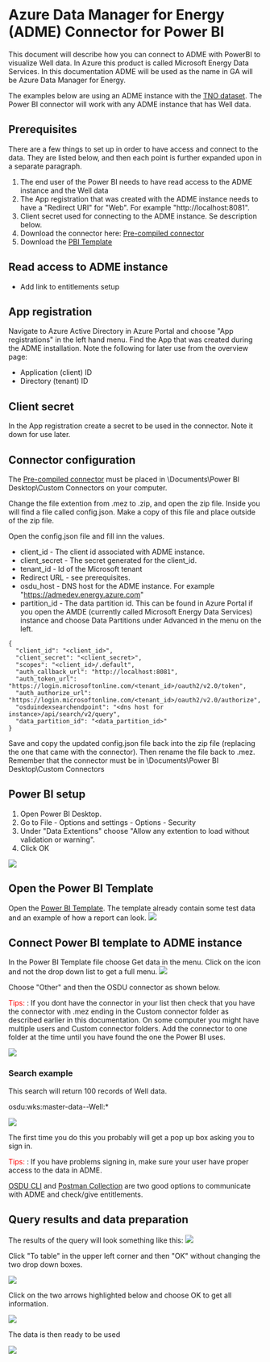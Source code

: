# Azure Data Manager for Energy (ADME) Connector for Power BI

This document will describe how you can connect to ADME with PowerBI to visualize Well data. In Azure this product is called Microsoft Energy Data Services. In this documentation ADME will be used as the name in GA will be Azure Data Manager for Energy. 

The examples below are using an ADME instance with the [TNO dataset](https://github.com/Azure/osdu-data-load-tno). The Power BI connector will work with any ADME instance that has Well data.



## Prerequisites
There are a few things to set up in order to have access and connect to the data. They are listed below, and then each point is further expanded upon in a separate paragraph. 

1. The end user of the Power BI needs to have read access to the ADME instance and the Well data
2. The App registration that was created with the ADME instance needs to have a "Redirect URI" for "Web". For example "http://localhost:8081". 
3. Client secret used for connecting to the ADME instance. Se description below.
4. Download the connector here: 
[Pre-compiled connector](/connector/OSDUWellsConnector.mez)
5. Download the  [PBI Template](/template/PowerBI_Template_ADME_Well_data.pbix)



## Read access to ADME instance
- Add link to entitlements setup


## App registration
Navigate to Azure Active Directory in Azure Portal and choose "App registrations" in the left hand menu. Find the App that was created during the ADME installation. 
Note the following for later use from the overview page:
- Application (client) ID
- Directory (tenant) ID

## Client secret
In the App registration create a secret to be used in the connector. Note it down for use later.

## Connector configuration
The [Pre-compiled connector](/connector/OSDUWellsConnector.mez) must be placed in \Documents\Power BI Desktop\Custom Connectors on your computer. 

Change the file extention from .mez to .zip, and open the zip file. Inside you will find a file called config.json. Make a copy of this file and place outside of the zip file. 

Open the config.json file and fill inn the values. 
- client_id - The client id associated with ADME instance. 
- client_secret - The secret generated for the client_id.
- tenant_id - Id of the Microsoft tenant 
- Redirect URL - see prerequisites.  
- osdu_host - DNS host for the ADME instance. For example "https://admedev.energy.azure.com"
- partition_id - The data partition id. This can be found in Azure Portal if you open the AMDE (currently called Microsoft Energy Data Services) instance and choose Data Partitions under Advanced in the menu on the left.

```
{
  "client_id": "<client_id>",
  "client_secret": "<client_secret>",
  "scopes": "<client_id>/.default",
  "auth_callback_url": "http://localhost:8081",
  "auth_token_url": "https://login.microsoftonline.com/<tenant_id>/oauth2/v2.0/token",
  "auth_authorize_url": "https://login.microsoftonline.com/<tenant_id>/oauth2/v2.0/authorize",
  "osduindexsearchendpoint": "<dns host for instance>/api/search/v2/query",
  "data_partition_id": "<data_partition_id>"
}
```

Save and copy the updated config.json file back into the zip file (replacing the one that came with the connector). Then rename the file back to .mez. Remember that the connector must be in \Documents\Power BI Desktop\Custom Connectors

## Power BI setup

1. Open Power BI Desktop. 
2. Go to File - Options and settings - Options - Security
3. Under "Data Extentions" choose "Allow any extention to load without validation or warning". 
4. Click OK

![](assets/SecurityOptions.png)

## Open the Power BI Template

Open the [Power BI Template](/template/PowerBI_Template_ADME_Well_data.pbix). The template already contain some test data and an example of how a report can look.
![](assets/DefaultDataPBI.png)

## Connect Power BI template to ADME instance

In the Power BI Template file choose Get data in the menu. Click on the icon and not the drop down list to get a full menu. 
![](assets/GetDataMenu.png)


Choose "Other" and then the OSDU connector as shown below. 

<span style="color:red">
Tips:</span> 
: If you dont have the connector in your list then check that you have the connector with .mez ending in the Custom connector folder as described earlier in this documentation. On some computer you might have multiple users and Custom connector folders. Add the connector to one folder at the time until you have found the one the Power BI uses.

![](assets/ChooseConnector.png)

### Search example

This search will return 100 records of Well data. 

osdu:wks:master-data--Well:*

![](assets/SearchExample.png)

The first time you do this you probably will get a pop up box asking you to sign in. 

 <span style="color:red">
Tips:</span> 
: If you have problems signing in, make sure your user have proper access to the data in ADME.  

[OSDU CLI](https://community.opengroup.org/osdu/ui/data-loading/osdu-cli) and 
[Postman Collection](https://github.com/EirikHaughom/ADME/tree/main/Guides/Postman%20Collection) are two good options to communicate with ADME and check/give entitlements.


## Query results and data preparation

The results of the query will look something like this:
![](assets/QueryResults.png)

Click "To table" in the upper left corner and then "OK" without changing the two drop down boxes. 

![](assets/ToTable.png)

Click on the two arrows highlighted below and choose OK to get all information.

![](assets/SplitArrows.png)

The data is then ready to be used

![](assets/FullData.png)